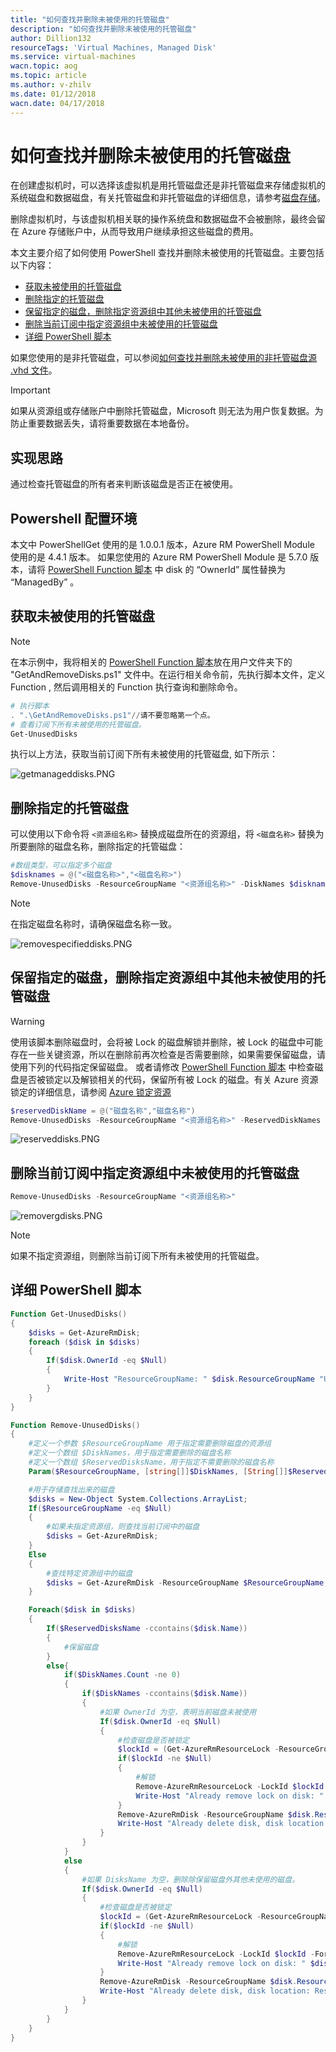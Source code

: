 ```yaml
---
title: "如何查找并删除未被使用的托管磁盘"
description: "如何查找并删除未被使用的托管磁盘"
author: Dillion132
resourceTags: 'Virtual Machines, Managed Disk'
ms.service: virtual-machines
wacn.topic: aog
ms.topic: article
ms.author: v-zhilv
ms.date: 01/12/2018
wacn.date: 04/17/2018
---
```


# 如何查找并删除未被使用的托管磁盘

在创建虚拟机时，可以选择该虚拟机是用托管磁盘还是非托管磁盘来存储虚拟机的系统磁盘和数据磁盘，有关托管磁盘和非托管磁盘的详细信息，请参考[磁盘存储](/virtual-machines/windows/about-disks-and-vhds)。

删除虚拟机时，与该虚拟机相关联的操作系统盘和数据磁盘不会被删除，最终会留在 Azure 存储账户中，从而导致用户继续承担这些磁盘的费用。

本文主要介绍了如何使用 PowerShell 查找并删除未被使用的托管磁盘。主要包括以下内容：

* [获取未被使用的托管磁盘](#getUnusedDisks)
* [删除指定的托管磁盘](#removeSpecifiedDisks)
* [保留指定的磁盘，删除指定资源组中其他未被使用的托管磁盘](#reservedisks)
* [删除当前订阅中指定资源组中未被使用的托管磁盘](#removeAllDisks)
* [详细 PowerShell 脚本](#detailsscript)

如果您使用的是非托管磁盘，可以参阅[如何查找并删除未被使用的非托管磁盘源 .vhd 文件](aog-virtual-machines-how-to-find-and-delete-unused-vhds.md)。

> [!IMPORTANT]
> 如果从资源组或存储账户中删除托管磁盘，Microsoft 则无法为用户恢复数据。为防止重要数据丢失，请将重要数据在本地备份。

## 实现思路

通过检查托管磁盘的所有者来判断该磁盘是否正在被使用。

## Powershell 配置环境

本文中 PowerShellGet 使用的是 1.0.0.1 版本，Azure RM PowerShell Module 使用的是 4.4.1 版本。
如果您使用的 Azure RM PowerShell Module 是 5.7.0 版本，请将 [PowerShell Function 脚本](#detailsscript) 中 disk 的 “OwnerId” 属性替换为 “ManagedBy” 。

## <a id="getUnusedDisks"></a>获取未被使用的托管磁盘

> [!NOTE]
> 在本示例中，我将相关的 [PowerShell Function 脚本](#detailsscript)放在用户文件夹下的 "GetAndRemoveDisks.ps1" 文件中。在运行相关命令前，先执行脚本文件，定义 Function , 然后调用相关的 Function 执行查询和删除命令。

```powershell
# 执行脚本
. ".\GetAndRemoveDisks.ps1"//请不要忽略第一个点。
# 查看订阅下所有未被使用的托管磁盘。
Get-UnusedDisks
```

执行以上方法，获取当前订阅下所有未被使用的托管磁盘, 如下所示：

![getmanageddisks.PNG](./media/aog-virtual-machines-how-to-find-and-delete-unused-disks/getmanageddisks.PNG)

## <a id="removeSpecifiedDisks"></a>删除指定的托管磁盘

可以使用以下命令将 `<资源组名称>` 替换成磁盘所在的资源组，将 `<磁盘名称>` 替换为所要删除的磁盘名称，删除指定的托管磁盘：

```powershell
#数组类型，可以指定多个磁盘
$disknames = @("<磁盘名称>","<磁盘名称>")
Remove-UnusedDisks -ResourceGroupName "<资源组名称>" -DiskNames $disknames
```

> [!NOTE]
> 在指定磁盘名称时，请确保磁盘名称一致。

![removespecifieddisks.PNG](./media/aog-virtual-machines-how-to-find-and-delete-unused-disks/removespecifieddisks.PNG)

## <a id="reservedisks"></a>保留指定的磁盘，删除指定资源组中其他未被使用的托管磁盘

> [!WARNING]
> 使用该脚本删除磁盘时，会将被 Lock 的磁盘解锁并删除，被 Lock 的磁盘中可能存在一些关键资源，所以在删除前再次检查是否需要删除，如果需要保留磁盘，请使用下列的代码指定保留磁盘。
> 或者请修改 [PowerShell Function 脚本](#detailsscript) 中检查磁盘是否被锁定以及解锁相关的代码，保留所有被 Lock 的磁盘。有关 Azure 资源锁定的详细信息，请参阅 [Azure 锁定资源](https://docs.azure.cn/azure-resource-manager/resource-group-lock-resources)

```powershell
$reservedDiskName = @("磁盘名称","磁盘名称")
Remove-UnusedDisks -ResourceGroupName "<资源组名称>" -ReservedDiskNames $reservedDiskName
```

![reserveddisks.PNG](./media/aog-virtual-machines-how-to-find-and-delete-unused-disks/reserveddisks.PNG)

## <a id="removeAllDisks"></a>删除当前订阅中指定资源组中未被使用的托管磁盘

```powershell
Remove-UnusedDisks -ResourceGroupName "<资源组名称>"
```

![removergdisks.PNG](./media/aog-virtual-machines-how-to-find-and-delete-unused-disks/removergdisks.PNG)

> [!NOTE]
> 如果不指定资源组，则删除当前订阅下所有未被使用的托管磁盘。

## <a id = "detailsscript"></a> 详细 PowerShell 脚本

```powershell
Function Get-UnusedDisks()
{
    $disks = Get-AzureRmDisk;
    foreach ($disk in $disks)
    {
        If($disk.OwnerId -eq $Null)
        {
            Write-Host "ResourceGroupName: " $disk.ResourceGroupName "UnusedDiskName:" $disk.Name;
        }
    }
}

Function Remove-UnusedDisks()
{
    #定义一个参数 $ResourceGroupName 用于指定需要删除磁盘的资源组
    #定义一个数组 $DiskNames，用于指定需要删除的磁盘名称
    #定义一个数组 $ReservedDisksName，用于指定不需要删除的磁盘名称
    Param($ResourceGroupName, [string[]]$DiskNames, [String[]]$ReservedDisksName);

    #用于存储查找出来的磁盘
    $disks = New-Object System.Collections.ArrayList;
    If($ResourceGroupName -eq $Null)
    {
        #如果未指定资源组，则查找当前订阅中的磁盘
        $disks = Get-AzureRmDisk;
    }
    Else
    {
        #查找特定资源组中的磁盘
        $disks = Get-AzureRmDisk -ResourceGroupName $ResourceGroupName;
    }

    Foreach($disk in $disks)
    {
        If($ReservedDisksName -ccontains($disk.Name))
        {
            #保留磁盘
        }
        else{
            if($DiskNames.Count -ne 0)
            {
                if($DiskNames -ccontains($disk.Name))
                {
                    #如果 OwnerId 为空，表明当前磁盘未被使用
                    If($disk.OwnerId -eq $Null)
                    {
                        #检查磁盘是否被锁定
                        $lockId = (Get-AzureRmResourceLock -ResourceGroupName $disk.ResourceGroupName -ResourceName $disk.Name -ResourceType Microsoft.Compute/disks).LockId;
                        if($lockId -ne $Null)
                        {
                            #解锁
                            Remove-AzureRmResourceLock -LockId $lockId -Force;
                            Write-Host "Already remove lock on disk: " $disk.Name;
                        }
                        Remove-AzureRmDisk -ResourceGroupName $disk.ResourceGroupName -DiskName $disk.Name -Force;
                        Write-Host "Already delete disk, disk location: ResourceGroupName: " $disk.ResourceGroupName "UnusedDiskName:" $disk.Name;
                    }
                }
            }
            else
            {
                #如果 DisksName 为空，删除除保留磁盘外其他未使用的磁盘。
                If($disk.OwnerId -eq $Null)
                {
                    #检查磁盘是否被锁定
                    $lockId = (Get-AzureRmResourceLock -ResourceGroupName $disk.ResourceGroupName -ResourceName $disk.Name -ResourceType Microsoft.Compute/disks).LockId;
                    if($lockId -ne $Null)
                    {
                        #解锁
                        Remove-AzureRmResourceLock -LockId $lockId -Force;
                        Write-Host "Already remove lock on disk: " $disk.Name;
                    }
                    Remove-AzureRmDisk -ResourceGroupName $disk.ResourceGroupName -DiskName $disk.Name -Force;
                    Write-Host "Already delete disk, disk location: ResourceGroupName: " $disk.ResourceGroupName "UnusedDiskName:" $disk.Name;
                }
            }
        }
    }
}
```
